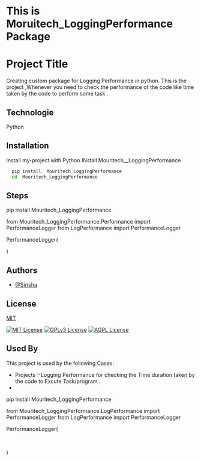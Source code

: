 # This is Moruitech_LoggingPerformance Package

# Project Title

Creating custom package for Logging Performance in python.
This is the project ,Whenever you need to check the performance of the code like time taken by the code to perform some task . 





## Technologie 
Python



## Installation

Install my-project with Python
INstall Mouritech__LoggingPerformance

```bash
  pip install  Mouritech_LoggingPerformance
  cd  Mouritech_LoggingPerformance
```



## Steps 
pip install Mouritech_LoggingPerformance


from Mouritech_LoggingPerformance.Performance import PerformanceLogger
from LogPerformance import PerformanceLogger

PerformanceLogger(

)




## Authors

- [@Sirisha](https://www.github.com/octokatherine)


## License

[MIT](https://choosealicense.com/licenses/mit/)

[![MIT License](https://img.shields.io/badge/License-MIT-green.svg)](https://choosealicense.com/licenses/mit/)
[![GPLv3 License](https://img.shields.io/badge/License-GPL%20v3-yellow.svg)](https://opensource.org/licenses/)
[![AGPL License](https://img.shields.io/badge/license-AGPL-blue.svg)](http://www.gnu.org/licenses/agpl-3.0)



## Used By

This project is used by the following Cases:

- Projects :-Logging Performance for checking the Time duration taken by the code to  Excute Task/program .
- 




pip install Mouritech_LoggingPerformance





from Mouritech_LoggingPerformance.LogPerformance import PerformanceLogger
from LogPerformance import PerformanceLogger

PerformanceLogger(

   

)
